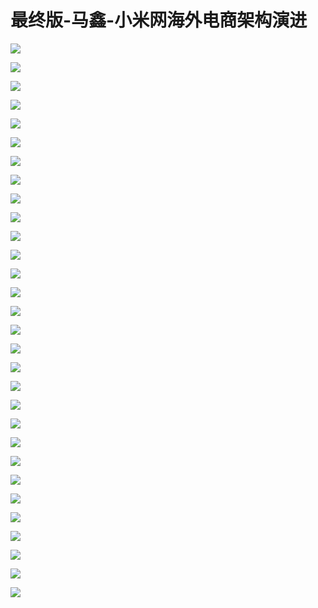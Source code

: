 # 最终版-马鑫-小米网海外电商架构演进

![](images\094356664ZGGrZa\201905130943_4.png)

![](images\094356664ZGGrZa\201905130943_5.png)

![](images\094356664ZGGrZa\201905130943_6.png)

![](images\094356664ZGGrZa\201905130943_7.png)

![](images\094356664ZGGrZa\201905130943_8.png)

![](images\094356664ZGGrZa\201905130943_9.png)

![](images\094356664ZGGrZa\201905130943_10.png)

![](images\094356664ZGGrZa\201905130943_11.png)

![](images\094356664ZGGrZa\201905130943_12.png)

![](images\094356664ZGGrZa\201905130943_13.png)

![](images\094356664ZGGrZa\201905130943_14.png)

![](images\094356664ZGGrZa\201905130943_15.png)

![](images\094356664ZGGrZa\201905130943_16.png)

![](images\094356664ZGGrZa\201905130943_17.png)

![](images\094356664ZGGrZa\201905130943_18.png)

![](images\094356664ZGGrZa\201905130943_19.png)

![](images\094356664ZGGrZa\201905130943_20.png)

![](images\094356664ZGGrZa\201905130943_21.png)

![](images\094356664ZGGrZa\201905130943_22.png)

![](images\094356664ZGGrZa\201905130943_23.png)

![](images\094356664ZGGrZa\201905130943_24.png)

![](images\094356664ZGGrZa\201905130943_25.png)

![](images\094356664ZGGrZa\201905130943_26.png)

![](images\094356664ZGGrZa\201905130943_27.png)

![](images\094356664ZGGrZa\201905130943_28.png)

![](images\094356664ZGGrZa\201905130943_29.png)

![](images\094356664ZGGrZa\201905130943_30.png)

![](images\094356664ZGGrZa\201905130943_31.png)

![](images\094356664ZGGrZa\201905130943_32.png)

![](images\094356664ZGGrZa\201905130943_33.png)

